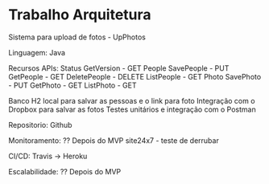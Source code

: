 # Trabalho Arquitetura

Sistema para upload de fotos - UpPhotos

Linguagem: 
Java

Recursos APIs:
  Status 
    GetVersion - GET
  People
    SavePeople - PUT
    GetPeople - GET
    DeletePeople - DELETE
    ListPeople - GET
  Photo
    SavePhoto - PUT
    GetPhoto - GET
    ListPhoto - GET

Banco H2 local para salvar as pessoas e o link para foto
Integração com o Dropbox para salvar as fotos
Testes unitários e integração com o Postman

Repositorio:
Github

Monitoramento:
	?? Depois do MVP site24x7 - teste de derrubar

CI/CD:
Travis -> Heroku

Escalabilidade:
	?? Depois do MVP
